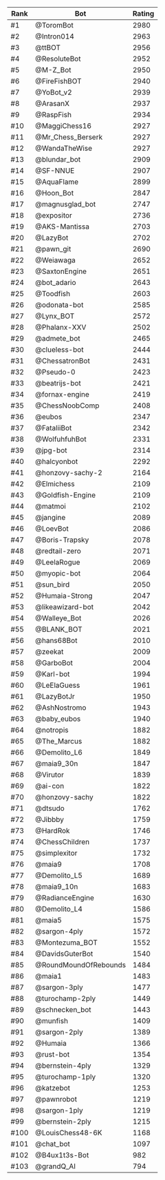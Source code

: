 Rank|Bot|Rating
---|---|---
#1|@ToromBot|2980
#2|@Intron014|2963
#3|@ttBOT|2956
#4|@ResoluteBot|2952
#5|@M-Z_Bot|2950
#6|@FireFishBOT|2940
#7|@YoBot_v2|2939
#8|@ArasanX|2937
#9|@RaspFish|2934
#10|@MaggiChess16|2927
#11|@Mr_Chess_Berserk|2927
#12|@WandaTheWise|2927
#13|@blundar_bot|2909
#14|@SF-NNUE|2907
#15|@AquaFlame|2899
#16|@Hoon_Bot|2847
#17|@magnusglad_bot|2747
#18|@expositor|2736
#19|@AKS-Mantissa|2703
#20|@LazyBot|2702
#21|@pawn_git|2690
#22|@Weiawaga|2652
#23|@SaxtonEngine|2651
#24|@bot_adario|2643
#25|@Toodfish|2603
#26|@odonata-bot|2585
#27|@Lynx_BOT|2572
#28|@Phalanx-XXV|2502
#29|@admete_bot|2465
#30|@clueless-bot|2444
#31|@ChessatronBot|2431
#32|@Pseudo-0|2423
#33|@beatrijs-bot|2421
#34|@fornax-engine|2419
#35|@ChessNoobComp|2408
#36|@eubos|2347
#37|@FataliiBot|2342
#38|@WolfuhfuhBot|2331
#39|@jpg-bot|2314
#40|@halcyonbot|2292
#41|@honzovy-sachy-2|2164
#42|@Elmichess|2109
#43|@Goldfish-Engine|2109
#44|@matmoi|2102
#45|@jangine|2089
#46|@LoevBot|2086
#47|@Boris-Trapsky|2078
#48|@redtail-zero|2071
#49|@LeelaRogue|2069
#50|@myopic-bot|2064
#51|@sun_bird|2050
#52|@Humaia-Strong|2047
#53|@likeawizard-bot|2042
#54|@Walleye_Bot|2026
#55|@BLANK_BOT|2021
#56|@hans68Bot|2010
#57|@zeekat|2009
#58|@GarboBot|2004
#59|@Karl-bot|1994
#60|@LeElaGuess|1961
#61|@LazyBotJr|1950
#62|@AshNostromo|1943
#63|@baby_eubos|1940
#64|@notropis|1882
#65|@The_Marcus|1882
#66|@Demolito_L6|1849
#67|@maia9_30n|1847
#68|@Virutor|1839
#69|@ai-con|1822
#70|@honzovy-sachy|1822
#71|@dtsudo|1762
#72|@Jibbby|1759
#73|@HardRok|1746
#74|@ChessChildren|1737
#75|@simplexitor|1732
#76|@maia9|1708
#77|@Demolito_L5|1689
#78|@maia9_10n|1683
#79|@RadianceEngine|1630
#80|@Demolito_L4|1586
#81|@maia5|1575
#82|@sargon-4ply|1572
#83|@Montezuma_BOT|1552
#84|@DavidsGuterBot|1540
#85|@RoundMoundOfRebounds|1484
#86|@maia1|1483
#87|@sargon-3ply|1477
#88|@turochamp-2ply|1449
#89|@schnecken_bot|1443
#90|@munfish|1409
#91|@sargon-2ply|1389
#92|@Humaia|1366
#93|@rust-bot|1354
#94|@bernstein-4ply|1329
#95|@turochamp-1ply|1320
#96|@katzebot|1253
#97|@pawnrobot|1219
#98|@sargon-1ply|1219
#99|@bernstein-2ply|1215
#100|@LouisChess48-6K|1168
#101|@chat_bot|1097
#102|@B4ux1t3s-Bot|982
#103|@grandQ_AI|794
